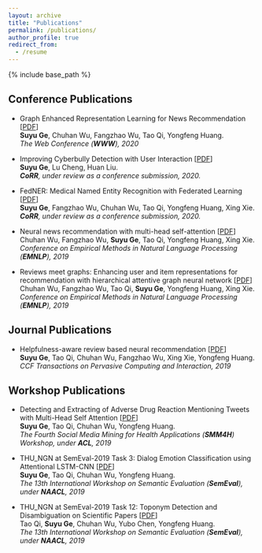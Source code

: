 ```yaml
---
layout: archive
title: "Publications"
permalink: /publications/
author_profile: true
redirect_from:
  - /resume
---
```


{% include base_path %}  

## Conference Publications

* Graph Enhanced Representation Learning for News Recommendation \[[PDF](https://arxiv.org/pdf/2003.14292.pdf)\]  
**Suyu Ge**, Chuhan Wu, Fangzhao Wu, Tao Qi, Yongfeng Huang.  
*The Web Conference (**WWW**), 2020*

* Improving Cyberbully Detection with User Interaction \[[PDF]()\]  
**Suyu Ge**, Lu Cheng, Huan Liu.  
***CoRR**, under review as a conference submission, 2020.* 

* FedNER: Medical Named Entity Recognition with Federated Learning \[[PDF](https://arxiv.org/pdf/2003.09288.pdf)\]  
**Suyu Ge**, Fangzhao Wu, Chuhan Wu, Tao Qi, Yongfeng   Huang, Xing Xie.  
***CoRR**, under review as a conference submission, 2020.*  

* Neural news recommendation with multi-head self-attention \[[PDF](https://www.aclweb.org/anthology/D19-1671.pdf)\]  
Chuhan Wu, Fangzhao Wu, **Suyu Ge**, Tao Qi, Yongfeng Huang, Xing Xie.  
*Conference on Empirical Methods in Natural Language Processing (**EMNLP**), 2019*  

* Reviews meet graphs: Enhancing user and item representations for recommendation with hierarchical attentive graph neural network \[[PDF](https://www.aclweb.org/anthology/D19-1494.pdf)\]   
Chuhan Wu, Fangzhao Wu, Tao Qi, **Suyu Ge**, Yongfeng Huang, Xing Xie.  
*Conference on Empirical Methods in Natural Language Processing (**EMNLP**), 2019*  

## Journal Publications

* Helpfulness-aware review based neural recommendation \[[PDF](https://link.springer.com/article/10.1007/s42486-019-00023-0)\]  
**Suyu Ge**, Tao Qi, Chuhan Wu, Fangzhao Wu, Xing Xie, Yongfeng Huang.  
*CCF Transactions on Pervasive Computing and Interaction, 2019*  

## Workshop Publications

* Detecting and Extracting of Adverse Drug Reaction Mentioning Tweets with Multi-Head Self Attention \[[PDF](https://www.aclweb.org/anthology/W19-3214.pdf)\]  
**Suyu Ge**, Tao Qi, Chuhan Wu, Yongfeng Huang.  
*The Fourth Social Media Mining for Health Applications (**SMM4H**) Workshop, under **ACL**, 2019*  

* THU_NGN at SemEval-2019 Task 3: Dialog Emotion Classification using Attentional LSTM-CNN \[[PDF](https://www.aclweb.org/anthology/S19-2059.pdf)\]  
**Suyu Ge**, Tao Qi, Chuhan Wu, Yongfeng Huang.  
*The 13th International Workshop on Semantic Evaluation (**SemEval**), under **NAACL**, 2019*  

* THU_NGN at SemEval-2019 Task 12: Toponym Detection and Disambiguation on Scientific Papers \[[PDF](https://www.aclweb.org/anthology/S19-2229.pdf)\]  
Tao Qi, **Suyu Ge**, Chuhan Wu, Yubo Chen, Yongfeng Huang.  
*The 13th International Workshop on Semantic Evaluation (**SemEval**), under **NAACL**, 2019*  
